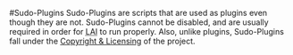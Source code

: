 #Sudo-Plugins
Sudo-Plugins are scripts that are used as plugins even though they are not. Sudo-Plugins cannot be disabled, and are usually required in order for <abbr title="LastAutoIndex">LAI</abbr> to run properly. Also, unlike plugins, Sudo-Plugins fall under the [Copyright & Licensing](https://github.com/Project-CleverWeb/LastAutoIndex#copyright--licensing) of the project.